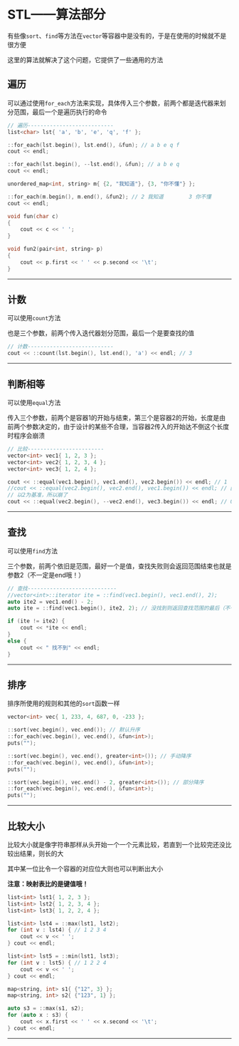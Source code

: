 # STL——算法部分

有些像`sort`、`find`等方法在`vector`等容器中是没有的，于是在使用的时候就不是很方便

这里的算法就解决了这个问题，它提供了一些通用的方法

## 遍历

可以通过使用`for_each`方法来实现，具体传入三个参数，前两个都是迭代器来划分范围，最后一个是遍历执行的命令

```c++
// 遍历---------------------------
list<char> lst{ 'a', 'b', 'e', 'q', 'f' };

::for_each(lst.begin(), lst.end(), &fun); // a b e q f
cout << endl;

::for_each(lst.begin(), --lst.end(), &fun); // a b e q 
cout << endl;

unordered_map<int, string> m{ {2, "我知道"}, {3, "你不懂"} };

::for_each(m.begin(), m.end(), &fun2); // 2 我知道        3 你不懂
cout << endl;
```

```c++
void fun(char c)
{
	cout << c << ' ';
}

void fun2(pair<int, string> p)
{
	cout << p.first << ' ' << p.second << '\t';
}
```

---

## 计数

可以使用`count`方法

也是三个参数，前两个传入迭代器划分范围，最后一个是要查找的值

```c++
// 计数---------------------------
cout << ::count(lst.begin(), lst.end(), 'a') << endl; // 3
```

---

## 判断相等

可以使用`equal`方法

传入三个参数，前两个是容器1的开始与结束，第三个是容器2的开始，长度是由前两个参数决定的，由于设计的某些不合理，当容器2传入的开始达不倒这个长度时程序会崩溃

```c++
// 比较------------------------
vector<int> vec1{ 1, 2, 3 };
vector<int> vec2{ 1, 2, 3, 4 };
vector<int> vec3{ 1, 2, 4 };

cout << ::equal(vec1.begin(), vec1.end(), vec2.begin()) << endl; // 1
//cout << ::equal(vec2.begin(), vec2.end(), vec1.begin()) << endl; // 因为2比较长，1的长度不够
// 以2为基准，所以崩了
cout << ::equal(vec2.begin(), --vec2.end(), vec3.begin()) << endl; // 0
```

---

## 查找

可以使用`find`方法

三个参数，前两个依旧是范围，最好一个是值，查找失败则会返回范围结束也就是参数2（不一定是end哦！）

```c++
// 查找----------------------------
//vector<int>::iterator ite = ::find(vec1.begin(), vec1.end(), 2);
auto ite2 = vec1.end() - 2;
auto ite = ::find(vec1.begin(), ite2, 2); // 没找到则返回查找范围的最后（不一定是end）

if (ite != ite2) {
    cout << *ite << endl;
}
else {
    cout << " 找不到" << endl;
}
```

---

## 排序

排序所使用的规则和其他的`sort`函数一样

```c++
vector<int> vec{ 1, 233, 4, 687, 0, -233 };

::sort(vec.begin(), vec.end()); // 默认升序
::for_each(vec.begin(), vec.end(), &fun<int>);
puts("");

::sort(vec.begin(), vec.end(), greater<int>()); // 手动降序
::for_each(vec.begin(), vec.end(), &fun<int>);
puts("");

::sort(vec.begin(), vec.end() - 2, greater<int>()); // 部分降序
::for_each(vec.begin(), vec.end(), &fun<int>);
puts("");
```

---

## 比较大小

比较大小就是像字符串那样从头开始一个一个元素比较，若直到一个比较完还没比较出结果，则长的大

其中某一位比令一个容器的对应位大则也可以判断出大小

**注意：映射表比的是键值哦！**

```c++
list<int> lst1{ 1, 2, 3 };
list<int> lst2{ 1, 2, 3, 4 };
list<int> lst3{ 1, 2, 2, 4 };

list<int> lst4 = ::max(lst1, lst2);
for (int v : lst4) { // 1 2 3 4
    cout << v << ' ';
} cout << endl;

list<int> lst5 = ::min(lst1, lst3);
for (int v : lst5) { // 1 2 2 4
    cout << v << ' ';
} cout << endl;

map<string, int> s1{ {"12", 3} };
map<string, int> s2{ {"123", 1} };

auto s3 = ::max(s1, s2);
for (auto x : s3) {
    cout << x.first << ' ' << x.second << '\t';
} cout << endl;
```

---

